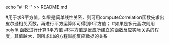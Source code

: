 echo "# -R-" >> README.md

#用于求R平方值，如果是简单线性关系，则可用computeCorrelation函数先求出皮尔逊相关系数，再进行平方运算即可得到R平方值；
#如果是多元高次则用polyfit 函数进行计算R平方值
#R平方值是反应所建立的函数反应实际关系的程度，其值越大，则所求出的方程越能反应数据的关系
